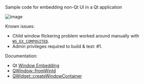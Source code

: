 Sample code for embedding non-Qt UI in a Qt application

![image](https://github.com/forderud/QtForeignWindow/assets/2671400/d88c550f-8141-4cc6-bb95-70050e304235)

Known issues:
* Child window flickering problem worked around manually with [`WS_EX_COMPOSITED`](https://learn.microsoft.com/en-us/windows/win32/winmsg/extended-window-styles).
* Admin privileges required to build & test: #1.

Documentation:
* Qt [Window Embedding](https://doc.qt.io/qt-6/platform-integration.html#window-embedding)
* [QWindow::fromWinId](https://doc.qt.io/qt-6/qwindow.html#fromWinId)
* [QWidget::createWindowContainer](https://doc.qt.io/qt-6/qwidget.html#createWindowContainer)
